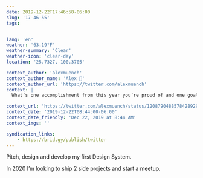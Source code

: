 ```yaml
---
date: 2019-12-22T17:46:58-06:00
slug: '17-46-55'
tags:


lang: 'en'
weather: '63.19°F'
weather-summary: 'Clear'
weather-icon: 'clear-day'
location: '25.7327,-100.3705'

context_author: 'alexmuench'
context_author_name: 'Alex 🌚'
context_author_url: 'https://twitter.com/alexmuench'
context: |
  What’s one accomplishment from this year you’re proud of and one goal for the new year? For me: ✨ 2019: Lead a big company-wide product project 🎯 2020: Climb up my career ladder

context_url: 'https://twitter.com/alexmuench/status/1208790488578428929?s=12'
context_date: '2019-12-22T08:44:00-06:00'
context_date_friendly: 'Dec 22, 2019 at 8:44 AM'
context_imgs: ''

syndication_links:
    - https://brid.gy/publish/twitter
---
```

Pitch, design and develop my first Design System. 

In 2020 I’m looking to ship 2 side projects and start a meetup.